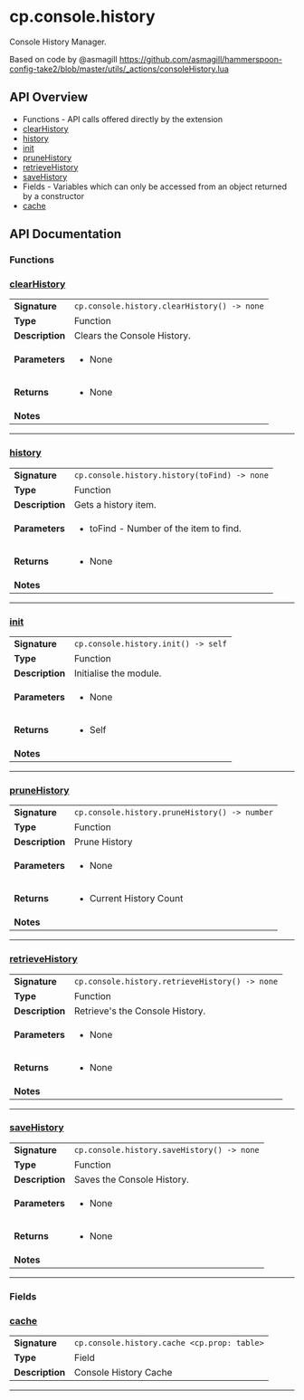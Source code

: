 # cp.console.history

Console History Manager.

Based on code by @asmagill
https://github.com/asmagill/hammerspoon-config-take2/blob/master/utils/_actions/consoleHistory.lua

## API Overview
* Functions - API calls offered directly by the extension
 * [clearHistory](#clearHistory)
 * [history](#history)
 * [init](#init)
 * [pruneHistory](#pruneHistory)
 * [retrieveHistory](#retrieveHistory)
 * [saveHistory](#saveHistory)
* Fields - Variables which can only be accessed from an object returned by a constructor
 * [cache](#cache)

## API Documentation

### Functions


### [clearHistory](#clearHistory)

|                                             |                                                                                     |
| --------------------------------------------|-------------------------------------------------------------------------------------|
| **Signature**                               | `cp.console.history.clearHistory() -> none`                                                                    |
| **Type**                                    | Function                                                                     |
| **Description**                             | Clears the Console History.                                                                     |
| **Parameters**                              | <ul><li>None</li></ul> |
| **Returns**                                 | <ul><li>None</li></ul>          |
| **Notes**                                   | <ul></ul>                |

---

### [history](#history)

|                                             |                                                                                     |
| --------------------------------------------|-------------------------------------------------------------------------------------|
| **Signature**                               | `cp.console.history.history(toFind) -> none`                                                                    |
| **Type**                                    | Function                                                                     |
| **Description**                             | Gets a history item.                                                                     |
| **Parameters**                              | <ul><li>toFind - Number of the item to find.</li></ul> |
| **Returns**                                 | <ul><li>None</li></ul>          |
| **Notes**                                   | <ul></ul>                |

---

### [init](#init)

|                                             |                                                                                     |
| --------------------------------------------|-------------------------------------------------------------------------------------|
| **Signature**                               | `cp.console.history.init() -> self`                                                                    |
| **Type**                                    | Function                                                                     |
| **Description**                             | Initialise the module.                                                                     |
| **Parameters**                              | <ul><li>None</li></ul> |
| **Returns**                                 | <ul><li>Self</li></ul>          |
| **Notes**                                   | <ul></ul>                |

---

### [pruneHistory](#pruneHistory)

|                                             |                                                                                     |
| --------------------------------------------|-------------------------------------------------------------------------------------|
| **Signature**                               | `cp.console.history.pruneHistory() -> number`                                                                    |
| **Type**                                    | Function                                                                     |
| **Description**                             | Prune History                                                                     |
| **Parameters**                              | <ul><li>None</li></ul> |
| **Returns**                                 | <ul><li>Current History Count</li></ul>          |
| **Notes**                                   | <ul></ul>                |

---

### [retrieveHistory](#retrieveHistory)

|                                             |                                                                                     |
| --------------------------------------------|-------------------------------------------------------------------------------------|
| **Signature**                               | `cp.console.history.retrieveHistory() -> none`                                                                    |
| **Type**                                    | Function                                                                     |
| **Description**                             | Retrieve's the Console History.                                                                     |
| **Parameters**                              | <ul><li>None</li></ul> |
| **Returns**                                 | <ul><li>None</li></ul>          |
| **Notes**                                   | <ul></ul>                |

---

### [saveHistory](#saveHistory)

|                                             |                                                                                     |
| --------------------------------------------|-------------------------------------------------------------------------------------|
| **Signature**                               | `cp.console.history.saveHistory() -> none`                                                                    |
| **Type**                                    | Function                                                                     |
| **Description**                             | Saves the Console History.                                                                     |
| **Parameters**                              | <ul><li>None</li></ul> |
| **Returns**                                 | <ul><li>None</li></ul>          |
| **Notes**                                   | <ul></ul>                |

---
### Fields


### [cache](#cache)

|                                             |                                                                                     |
| --------------------------------------------|-------------------------------------------------------------------------------------|
| **Signature**                               | `cp.console.history.cache <cp.prop: table>`                                                                    |
| **Type**                                    | Field                                                                     |
| **Description**                             | Console History Cache                                                                     |

---
